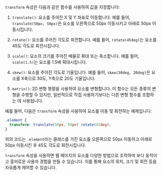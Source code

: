 
`transform` 속성은 다음과 같은 함수를 사용하여 값을 지정합니다:

1. `translate()`: 요소를 주어진 X 및 Y 좌표로 이동합니다. 예를 들어, `translate(50px, 50px)`은 요소를 오른쪽으로 50px 이동시키고 아래로 50px 이동시킵니다.

2. `rotate()`: 요소를 주어진 각도로 회전합니다. 예를 들어, `rotate(45deg)`는 요소를 45도 각도로 회전시킵니다.

3. `scale()`: 요소의 크기를 주어진 배율로 확대 또는 축소합니다. 예를 들어, `scale(1.5)`는 요소를 1.5배 확대시킵니다.

4. `skew()`: 요소를 주어진 각도로 기울입니다. 예를 들어, `skew(30deg, 20deg)`은 요소를 X축으로 30도, Y축으로 20도 기울입니다.

5. `matrix()`: 2D 변형 행렬을 사용하여 요소를 변형합니다. 이 함수는 모든 종류의 변형을 수행할 수 있지만, 일반적으로 직접 사용하기보다는 다른 변형 함수를 조합하는 데 사용됩니다.

예를 들어, 다음은 `transform` 속성을 사용하여 요소를 이동 및 회전하는 예제입니다:

```css
.element {
  transform: translate(50px, 50px) rotate(45deg);
}
```

위의 코드는 `.element`라는 클래스를 가진 요소를 오른쪽으로 50px 이동하고 아래로 50px 이동시킨 후 45도 각도로 회전시킵니다.

`transform` 속성을 사용하면 웹 페이지의 요소를 다양한 방법으로 조작하여 보다 동적이고 흥미로운 사용자 경험을 만들 수 있습니다. 이를 통해 요소의 위치, 크기 및 회전 등을 자유롭게 제어할 수 있습니다.
